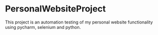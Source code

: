 # PersonalWebsiteProject
This project is an automation testing of my personal website functionality using pycharm, selenium and python.
